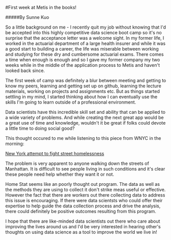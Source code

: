 #First week at Metis in the books!


#####By Sunne Kuo

So a little background on me - I recently quit my job without knowing that I'd be accepted into this highly competitive
data science boot camp so it's no surprise that the acceptance letter was a welcome sight.  In my former life,
I worked in the actuarial department of a large health insurer and while it was a good start to building a career,
the life was miserable between working and studying for these dry and cumbersome actuarial exams.  There comes a time when enough is enough and so I gave my former company my two weeks while in the middle of the application process to Metis and haven't looked back since.


The first week of camp was definitely a blur between meeting and getting to know my peers, learning and getting set up
on github, learning the lecture materials, working on projects and assignments etc.  But as things started settling
in my mind, I started thinking about how I can eventually use the skills I'm going to learn outside of a professional
environment.


Data scientists have this incredible skill set and ability that can be applied to a wide variety of problems. And while creating the next great app would be a great use of time and knowledge, wouldn't it be great if folks could devote a little time to doing social good?


This thought occured to me while listening to this piece from WNYC in the morning:


[New York attempt to fight street homelessness](http://www.wnyc.org/story/new-york-attempts-fight-street-homelessness/)


The problem is very apparent to anyone walking down the streets of Manhattan.  It is difficult to see people living in such conditions and it's clear these people need help whether they want it or not.


Home Stat seems like an poorly thought out program. The data as well as the methods they are using to collect it
don't strike meas useful or effective.  However the fact that there are workers out there collecting data to address
this issue is encouraging.  If there were data scientsts who could offer their expertise to help guide the data 
collection process and drive the analysis, there could definitely be positive outcomes resulting from this program.


I hope that there are like-minded data scientists out there who care about improving the lives around us and I'd be
very interested in hearing other's thoughts on using data science as a tool to improve the world we live in!

